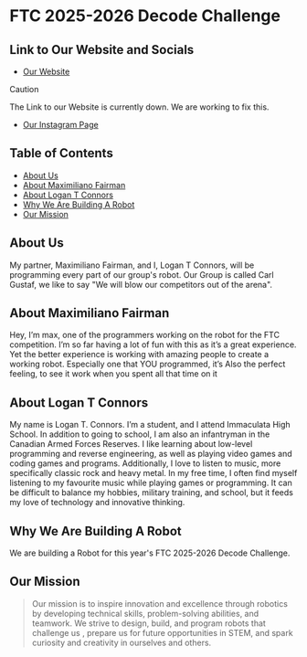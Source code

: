 # FTC 2025-2026 Decode Challenge

## Link to Our Website and Socials
* [Our Website](https://sites.google.com/stu.ocsb.ca/carlgustaftftc)
> [!CAUTION]
> The Link to our Website is currently down. We are working to fix this.
* [Our Instagram Page](https://www.instagram.com/carlgustafftc/#)


## Table of Contents
* [About Us](https://github.com/ICS3U-C-Programming-MF/FTC-robot/edit/main/README.md#about-us)
* [About Maximiliano Fairman](https://github.com/ICS3U-C-Programming-MF/FTC-robot/edit/main/README.md#about-maximiliano-fairman)
* [About Logan T Connors](https://github.com/ICS3U-C-Programming-MF/FTC-robot/edit/main/README.md#about-logan-t-connors)
* [Why We Are Building A Robot](https://github.com/ICS3U-C-Programming-MF/FTC-robot/edit/main/README.md#why-we-are-building-a-robot)
* [Our Mission](https://github.com/ICS3U-C-Programming-MF/FTC-robot/edit/main/README.md#our-mission)

## About Us
My partner, Maximiliano Fairman, and I, Logan T Connors, will be programming every part of our group's robot.
Our Group is called Carl Gustaf, we like to say "We will blow our competitors out of the arena".


## About Maximiliano Fairman
Hey, I’m max, one of the programmers working on the robot for the FTC competition. I’m so far having a lot of fun with this as it’s a great experience. Yet the better experience is working with amazing people to create a working robot. Especially one that YOU programmed, it’s Also the perfect feeling, to see it work when you spent all that time on it


## About Logan T Connors
My name is Logan T. Connors. I’m a student, and I attend Immaculata High School. In addition to going to school, I am also an infantryman in the Canadian Armed Forces Reserves. I like learning about low-level programming and reverse engineering, as well as playing video games and coding games and programs. Additionally, I love to listen to music, more specifically classic rock and heavy metal. In my free time, I often find myself listening to my favourite music while playing games or programming. It can be difficult to balance my hobbies, military training, and school, but it feeds my love of technology and innovative thinking.


## Why We Are Building A Robot
We are building a Robot for this year's FTC 2025-2026 Decode Challenge.

## Our Mission
> Our mission is to inspire innovation and excellence through robotics by developing technical skills, problem-solving abilities, and teamwork. We strive to design, build, and program robots that challenge us , prepare us for future opportunities in STEM, and spark curiosity and creativity in ourselves and others.

 
